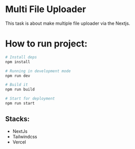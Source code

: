 # Multi File Uploader 
This task is about make multiple file uploader via the Nextjs.


# How to run project:
```bash
# Install deps
npm install

# Running in development mode
npm run dev

# Build it
npm run build

# Start for deployment
npm run start
```

## Stacks:
- NextJs
- Tailwindcss
- Vercel
